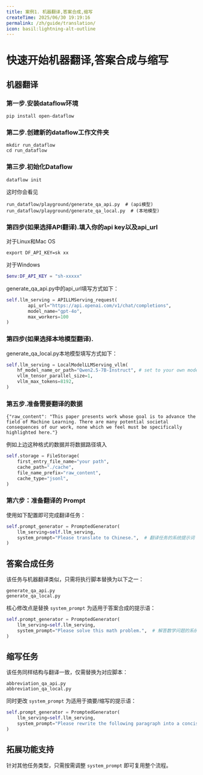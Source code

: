 ```yaml
---
title: 案例1. 机器翻译,答案合成,缩写
createTime: 2025/06/30 19:19:16
permalink: /zh/guide/translation/
icon: basil:lightning-alt-outline
---
```


# 快速开始机器翻译,答案合成与缩写

## 机器翻译
### 第一步.安装dataflow环境
```shell
pip install open-dataflow
```
### 第二步.创建新的dataflow工作文件夹
```shell
mkdir run_dataflow
cd run_dataflow
```
### 第三步.初始化Dataflow
```shell
dataflow init
```
这时你会看见
```shell
run_dataflow/playground/generate_qa_api.py  # (api模型)
run_dataflow/playground/generate_qa_local.py  # (本地模型)
```
### 第四步(如果选择API翻译).填入你的api key以及api_url
对于Linux和Mac OS
```shell
export DF_API_KEY=sk xx
```

对于Windows
```powershell
$env:DF_API_KEY = "sh-xxxxx"
```
generate_qa_api.py中的api_url填写方式如下：
```python
self.llm_serving = APILLMServing_request(
        api_url="https://api.openai.com/v1/chat/completions",
        model_name="gpt-4o",
        max_workers=100
)
```

### 第四步(如果选择本地模型翻译).
generate_qa_local.py本地模型填写方式如下：
```python
self.llm_serving = LocalModelLLMServing_vllm(
    hf_model_name_or_path="Qwen2.5-7B-Instruct", # set to your own model path
    vllm_tensor_parallel_size=1,
    vllm_max_tokens=8192,
)
```

### 第五步.准备需要翻译的数据
```jsonl
{"raw_content": "This paper presents work whose goal is to advance the field of Machine Learning. There are many potential societal consequences of our work, none which we feel must be specifically highlighted here."}
```
例如上边这种格式的数据并将数据路径填入
```python
self.storage = FileStorage(
    first_entry_file_name="your path",
    cache_path="./cache",
    file_name_prefix="raw_content",
    cache_type="jsonl",
)
```

### 第六步：准备翻译的 Prompt

使用如下配置即可完成翻译任务：

```python
self.prompt_generator = PromptedGenerator(
    llm_serving=self.llm_serving,
    system_prompt="Please translate to Chinese.",  # 翻译任务的系统提示词
)
```

## 答案合成任务

该任务与机器翻译类似，只需将执行脚本替换为以下之一：

```shell
generate_qa_api.py
generate_qa_local.py
```

核心修改点是替换 `system_prompt` 为适用于答案合成的提示语：

```python
self.prompt_generator = PromptedGenerator(
    llm_serving=self.llm_serving,
    system_prompt="Please solve this math problem.",  # 解答数学问题的系统提示词
)
```

## 缩写任务

该任务同样结构与翻译一致，仅需替换为对应脚本：

```shell
abbreviation_qa_api.py
abbreviation_qa_local.py
```

同时更改 `system_prompt` 为适用于摘要/缩写的提示语：

```python
self.prompt_generator = PromptedGenerator(
    llm_serving=self.llm_serving,
    system_prompt="Please rewrite the following paragraph into a concise summary that preserves the core meaning and key information:",  # 缩写任务的提示词
)
```

## 拓展功能支持

针对其他任务类型，只需按需调整 `system_prompt` 即可复用整个流程。

